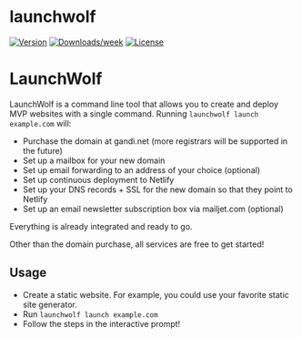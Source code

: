 launchwolf
==========


[![Version](https://img.shields.io/npm/v/launchwolf.svg)](https://npmjs.org/package/launchwolf-cli)
[![Downloads/week](https://img.shields.io/npm/dw/launchwolf.svg)](https://npmjs.org/package/launchwolf-cli)
[![License](https://img.shields.io/npm/l/launchwolf.svg)](https://github.com/avf/launchwolf-cli/blob/master/package.json)

# LaunchWolf

LaunchWolf is a command line tool that allows you to create and deploy MVP websites with a single command. Running `launchwolf launch example.com` will:

- Purchase the domain at gandi.net (more registrars will be supported in the future)
- Set up a mailbox for your new domain
- Set up email forwarding to an address of your choice (optional)
- Set up continuous deployment to Netlify
- Set up your DNS records + SSL for the new domain so that they point to Netlify
- Set up an email newsletter subscription box via mailjet.com (optional)

Everything is already integrated and ready to go.

Other than the domain purchase, all services are free to get started!

## Usage

- Create a static website. For example, you could use your favorite static site generator.
- Run `launchwolf launch example.com`
- Follow the steps in the interactive prompt!
